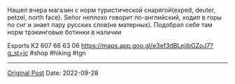 Нашел вчера магазин с норм туристической снарягой(exped, deuter, petzel, north face). Señor неплохо говорит по-английский, ходил в горы по снг и знает пару русских слов(не матерных). Подобрал себе там норм трэкинговые ботинки в наличии

Esports K2
607 66 63 06
https://maps.app.goo.gl/e3ef3dBLejibGZoJ7?g_st=ic #shop #hiking #tgn

---
[Original Post](https://t.me/lev2tarragona/275)
Date: 2022-09-28
